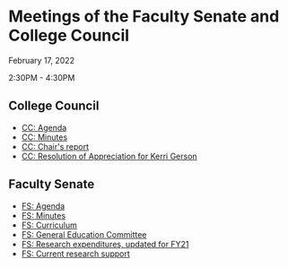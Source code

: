 # Meetings of the Faculty Senate and  College Council

February 17, 2022

2:30PM - 4:30PM


## College Council

* [CC: Agenda](/CCFS/Feb2022Meeting/cc-agenda.docx)
* [CC: Minutes](/CCFS/Feb2022Meeting/cc-draft-minutes.docx)
* [CC: Chair's report](/CCFS/Feb2022Meeting/cc-chairs-report)
* [CC: Resolution of Appreciation for Kerri Gerson](/CCFS/Feb2022Meeting/cc-kerri-gerson-resolution.docx)

## Faculty Senate


* [FS: Agenda](/CCFS/Feb2022Meeting/fs-agenda.docx)
* [FS: Minutes](/CCFS/Feb2022Meeting/fs-draft-minutes.docx)
* [FS: Curriculum](/CCFS/Feb2022Meeting/fs-curriculum.docx)
* [FS: General Education Committee](/CCFS/Feb2022Meeting/fs-gen-ed.docx)
* [FS: Research expenditures, updated for FY21](/CCFS/Feb2022Meeting/fs-research-expenditures.docx)
* [FS: Current research support](/CCFS/Feb2022Meeting/fs-research-support.docx)
